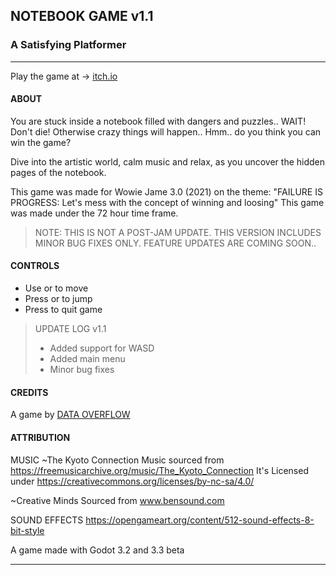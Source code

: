 
## NOTEBOOK GAME v1.1
### A Satisfying Platformer
-----------------------

Play the game at -> [itch.io](https://dataoverflow.itch.io/notebook-game)


#### ABOUT
You are stuck inside a notebook filled with dangers and puzzles.. WAIT! Don't die! 
Otherwise crazy things will happen.. Hmm.. do you think you can win the game? 

Dive into the artistic world, calm music and relax, as you uncover the hidden pages of the notebook.

This game was made for Wowie Jame 3.0 (2021) on the theme: 
"FAILURE IS PROGRESS: Let's mess with the concept of winning and loosing"
This game was made under the 72 hour time frame.

> NOTE: THIS IS NOT A POST-JAM UPDATE. THIS VERSION 
>       INCLUDES MINOR BUG FIXES ONLY.
>       FEATURE UPDATES ARE COMING SOON..


#### CONTROLS
* Use <arrow keys> or <left stick> to move 
* Press <up arrow> or <xbox A> to jump     
* Press <Esc> to quit game



> UPDATE LOG 
> v1.1                              
>  - Added support for WASD         
>  - Added main menu                
>  - Minor bug fixes                


#### CREDITS
A game by [DATA OVERFLOW](https://dataoverflow.itch.io/)

#### ATTRIBUTION
MUSIC
~The Kyoto Connection
Music sourced from https://freemusicarchive.org/music/The_Kyoto_Connection
It's Licensed under https://creativecommons.org/licenses/by-nc-sa/4.0/

~Creative Minds
Sourced from www.bensound.com

SOUND EFFECTS
https://opengameart.org/content/512-sound-effects-8-bit-style


  
A game made with Godot 3.2 and 3.3 beta
  
---------------------------------------

